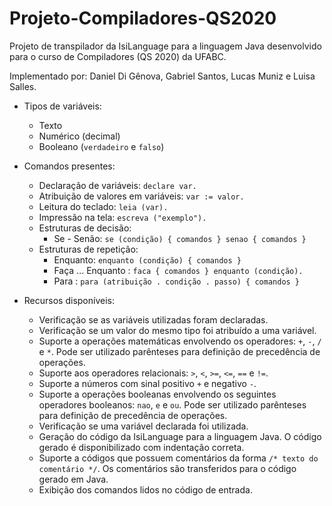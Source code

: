 # Projeto-Compiladores-QS2020
Projeto de transpilador da IsiLanguage para a linguagem Java desenvolvido para o curso de Compiladores (QS 2020) da UFABC.

Implementado por: Daniel Di Gênova, Gabriel Santos, Lucas Muniz e Luisa Salles.

* Tipos de variáveis:
  * Texto
  * Numérico (decimal)
  * Booleano (`verdadeiro` e `falso`)
  
* Comandos presentes:
  * Declaração de variáveis: `declare var.`
  * Atribuição de valores em variáveis: `var := valor.`
  * Leitura do teclado: `leia (var).`
  * Impressão na tela: `escreva ("exemplo").`
  * Estruturas de decisão:
    - Se - Senão: `se (condição) { comandos } senao { comandos }`
  * Estruturas de repetição:
    - Enquanto: `enquanto (condição) { comandos }`
    - Faça ... Enquanto : `faca { comandos } enquanto (condição).`
    - Para : `para (atribuição . condição . passo) { comandos }`
 
* Recursos disponíveis:
  * Verificação se as variáveis utilizadas foram declaradas.
  * Verificação se um valor do mesmo tipo foi atribuído a uma variável.
  * Suporte a operações matemáticas envolvendo os operadores: `+`, `-`, `/` e `*`. Pode ser utilizado parênteses para definição de precedência de operações.
  * Suporte aos operadores relacionais: `>`, `<`, `>=`, `<=`, `==` e `!=`.
  * Suporte a números com sinal positivo `+` e negativo `-`.
  * Suporte a operações booleanas envolvendo os seguintes operadores booleanos: `nao`, `e` e `ou`. Pode ser utilizado parênteses para definição de precedência de operações.
  * Verificação se uma variável declarada foi utilizada.
  * Geração do código da IsiLanguage para a linguagem Java. O código gerado é disponibilizado com indentação correta.
  * Suporte a códigos que possuem comentários da forma `/* texto do comentário */`. Os comentários são transferidos para o código gerado em Java.
  * Exibição dos comandos lidos no código de entrada.
